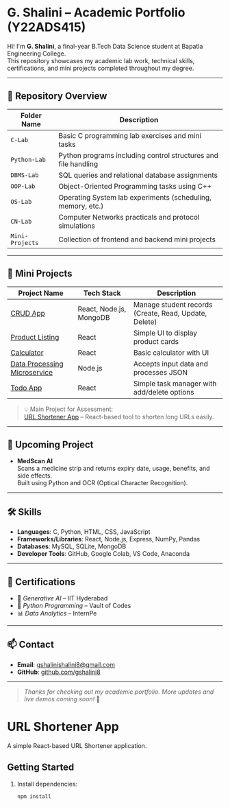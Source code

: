 # G. Shalini – Academic Portfolio (Y22ADS415)

Hi! I'm **G. Shalini**, a final-year B.Tech Data Science student at Bapatla Engineering College.  
This repository showcases my academic lab work, technical skills, certifications, and mini projects completed throughout my degree.

---

## 📁 Repository Overview

| Folder Name     | Description                                                   |
|------------------|---------------------------------------------------------------|
| `C-Lab`          | Basic C programming lab exercises and mini tasks              |
| `Python-Lab`     | Python programs including control structures and file handling|
| `DBMS-Lab`       | SQL queries and relational database assignments               |
| `OOP-Lab`        | Object-Oriented Programming tasks using C++                   |
| `OS-Lab`         | Operating System lab experiments (scheduling, memory, etc.)   |
| `CN-Lab`         | Computer Networks practicals and protocol simulations         |
| `Mini-Projects`  | Collection of frontend and backend mini projects              |

---

## 🧩 Mini Projects

| Project Name                                                                  | Tech Stack                | Description                                  |
|-------------------------------------------------------------------------------|---------------------------|----------------------------------------------|
| [CRUD App](https://github.com/gshalini8/crud-app)                             | React, Node.js, MongoDB   | Manage student records (Create, Read, Update, Delete) |
| [Product Listing](https://github.com/gshalini8/product-listing)               | React                     | Simple UI to display product cards           |
| [Calculator](https://github.com/gshalini8/calculator)                         | React                     | Basic calculator with UI                     |
| [Data Processing Microservice](https://github.com/gshalini8/data-processing)  | Node.js                   | Accepts input data and processes JSON        |
| [Todo App](https://github.com/gshalini8/todo-app)                             | React                     | Simple task manager with add/delete options  |

> 💡 Main Project for Assessment:  
> [URL Shortener App](https://github.com/gshalini8/Y22ADS415) – React-based tool to shorten long URLs easily.

---

## 🚀 Upcoming Project

- **MedScan AI**  
  Scans a medicine strip and returns expiry date, usage, benefits, and side effects.  
  Built using Python and OCR (Optical Character Recognition).

---

## 🛠️ Skills

- **Languages**: C, Python, HTML, CSS, JavaScript  
- **Frameworks/Libraries**: React, Node.js, Express, NumPy, Pandas  
- **Databases**: MySQL, SQLite, MongoDB  
- **Developer Tools**: GitHub, Google Colab, VS Code, Anaconda

---

## 📜 Certifications

- 🧠 *Generative AI* – IIT Hyderabad  
- 🐍 *Python Programming* – Vault of Codes  
- 📊 *Data Analytics* – InternPe

---

## 📫 Contact

- **Email**: gshalinishalini8@gmail.com  
- **GitHub**: [github.com/gshalini8](https://github.com/gshalini8)

---

> _Thanks for checking out my academic portfolio. More updates and live demos coming soon!_ 🚀


# URL Shortener App

A simple React-based URL Shortener application.

## Getting Started

1. Install dependencies:
   ```bash
   npm install

